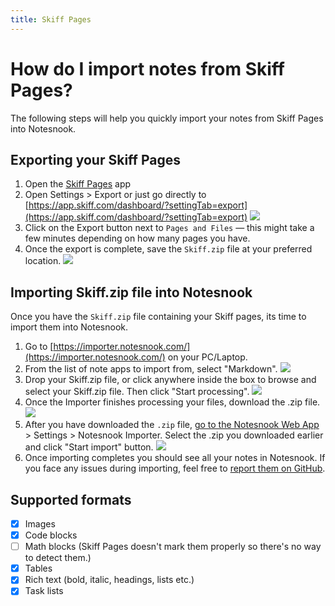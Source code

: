```yaml
---
title: Skiff Pages
---
```


# How do I import notes from Skiff Pages?

The following steps will help you quickly import your notes from Skiff Pages into Notesnook.

## Exporting your Skiff Pages

1. Open the [Skiff Pages](https://app.skiff.com) app
2. Open Settings > Export or just go directly to [https://app.skiff.com/dashboard/?settingTab=export](https://app.skiff.com/dashboard/?settingTab=export)
   ![](/static/skiff-importer/1.png)
3. Click on the Export button next to `Pages and Files` — this might take a few minutes depending on how many pages you have.
4. Once the export is complete, save the `Skiff.zip` file at your preferred location.
   ![](/static/skiff-importer/2.png)

## Importing Skiff.zip file into Notesnook

Once you have the `Skiff.zip` file containing your Skiff pages, its time to import them into Notesnook.

1. Go to [https://importer.notesnook.com/](https://importer.notesnook.com/) on your PC/Laptop.
2. From the list of note apps to import from, select "Markdown".
   ![](/static/skiff-importer/3.png)
3. Drop your Skiff.zip file, or click anywhere inside the box to browse and select your Skiff.zip file. Then click "Start processing".
   ![](/static/skiff-importer/4.png)
4. Once the Importer finishes processing your files, download the .zip file.
   ![](/static/import-ready.png)
5. After you have downloaded the `.zip` file, [go to the Notesnook Web App](https://app.notesnook.com/) > Settings > Notesnook Importer. Select the .zip you downloaded earlier and click "Start import" button.
   ![](/static/import-zip-app.png)
6. Once importing completes you should see all your notes in Notesnook. If you face any issues during importing, feel free to [report them on GitHub](https://github.com/streetwriters/notesnook-importer).

## Supported formats

- [x] Images
- [x] Code blocks
- [ ] Math blocks (Skiff Pages doesn't mark them properly so there's no way to detect them.)
- [x] Tables
- [x] Rich text (bold, italic, headings, lists etc.)
- [x] Task lists

